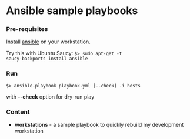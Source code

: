 # Ansible sample playbooks

### Pre-requisites

Install [ansible](http://www.ansible.com/) on your workstation.

Try this with Ubuntu Saucy: <code>$> sudo apt-get -t saucy-backports install ansible</code>


### Run

    $> ansible-playbook playbook.yml [--check] -i hosts
    
with **--check** option for dry-run play


### Content

* **workstations** - a sample playbook to quickly rebuild my development workstation
